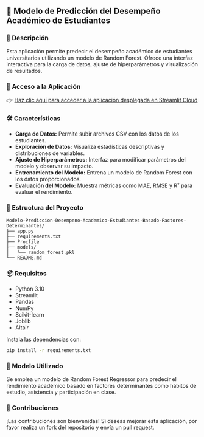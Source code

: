 ## 📘 Modelo de Predicción del Desempeño Académico de Estudiantes

### 🎯 Descripción

Esta aplicación permite predecir el desempeño académico de estudiantes universitarios utilizando un modelo de Random Forest. Ofrece una interfaz interactiva para la carga de datos, ajuste de hiperparámetros y visualización de resultados.

### 🚀 Acceso a la Aplicación

👉 [Haz clic aquí para acceder a la aplicación desplegada en Streamlit Cloud](https://grupoc-modelo-prediccion-desempeno-academico-estudiantes.streamlit.app/)

### 🛠️ Características

* **Carga de Datos:** Permite subir archivos CSV con los datos de los estudiantes.
* **Exploración de Datos:** Visualiza estadísticas descriptivas y distribuciones de variables.
* **Ajuste de Hiperparámetros:** Interfaz para modificar parámetros del modelo y observar su impacto.
* **Entrenamiento del Modelo:** Entrena un modelo de Random Forest con los datos proporcionados.
* **Evaluación del Modelo:** Muestra métricas como MAE, RMSE y R² para evaluar el rendimiento.

### 📂 Estructura del Proyecto

```
Modelo-Prediccion-Desempeno-Academico-Estudiantes-Basado-Factores-Determinantes/
├── app.py
├── requirements.txt
├── Procfile
├── models/
│   └── random_forest.pkl
└── README.md
```

### 📦 Requisitos

* Python 3.10
* Streamlit
* Pandas
* NumPy
* Scikit-learn
* Joblib
* Altair

Instala las dependencias con:

```bash
pip install -r requirements.txt
```

### 🧠 Modelo Utilizado

Se emplea un modelo de Random Forest Regressor para predecir el rendimiento académico basado en factores determinantes como hábitos de estudio, asistencia y participación en clase.

### 🤝 Contribuciones

¡Las contribuciones son bienvenidas! Si deseas mejorar esta aplicación, por favor realiza un fork del repositorio y envía un pull request.